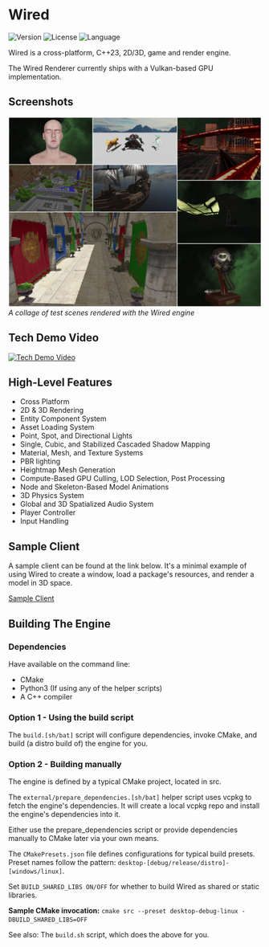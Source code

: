# Wired

<!-- Version and License Badges -->
![Version](https://img.shields.io/badge/version-0.0.1-green.svg?style=flat-square) 
![License](https://img.shields.io/badge/license-GNU%20GPLv3-green?style=flat-square) 
![Language](https://img.shields.io/badge/language-C++23-green.svg?style=flat-square) 

Wired is a cross-platform, C++23, 2D/3D, game and render engine.

The Wired Renderer currently ships with a Vulkan-based GPU implementation.

## Screenshots

![Alt text](screenshots/collage.webp "Collage")
*A collage of test scenes rendered with the Wired engine*

## Tech Demo Video

[![Tech Demo Video](https://img.youtube.com/vi/R-enitNsDyU/mqdefault.jpg)](https://youtu.be/R-enitNsDyU)

## High-Level Features

- Cross Platform
- 2D & 3D Rendering
- Entity Component System
- Asset Loading System
- Point, Spot, and Directional Lights
- Single, Cubic, and Stabilized Cascaded Shadow Mapping
- Material, Mesh, and Texture Systems
- PBR lighting
- Heightmap Mesh Generation
- Compute-Based GPU Culling, LOD Selection, Post Processing
- Node and Skeleton-Based Model Animations
- 3D Physics System
- Global and 3D Spatialized Audio System
- Player Controller
- Input Handling

## Sample Client

A sample client can be found at the link below. It's a minimal example of using Wired to create a window, load a package's resources, and render a model in 3D space.

[Sample Client](https://github.com/neon-software-dev/Wired/blob/main/samples/sample_client.cpp)
  
## Building The Engine

### Dependencies

Have available on the command line:
- CMake
- Python3 (If using any of the helper scripts)
- A C++ compiler

### Option 1 - Using the build script
The ```build.[sh/bat]``` script will configure dependencies, invoke CMake, and build (a distro build of) the engine for you.

### Option 2 - Building manually
The engine is defined by a typical CMake project, located in src.

The ```external/prepare_dependencies.[sh/bat]``` helper script uses vcpkg to fetch the engine's dependencies. It will create a local vcpkg repo and install the engine's dependencies into it.

Either use the prepare_dependencies script or provide dependencies manually to CMake later via your own means.

The ```CMakePresets.json``` file defines configurations for typical build presets. Preset names follow the pattern: ```desktop-[debug/release/distro]-[windows/linux]```.

Set ```BUILD_SHARED_LIBS ON/OFF``` for whether to build Wired as shared or static libraries.

**Sample CMake invocation:**
``` cmake src --preset desktop-debug-linux -DBUILD_SHARED_LIBS=OFF ```

See also: The ```build.sh``` script, which does the above for you.
